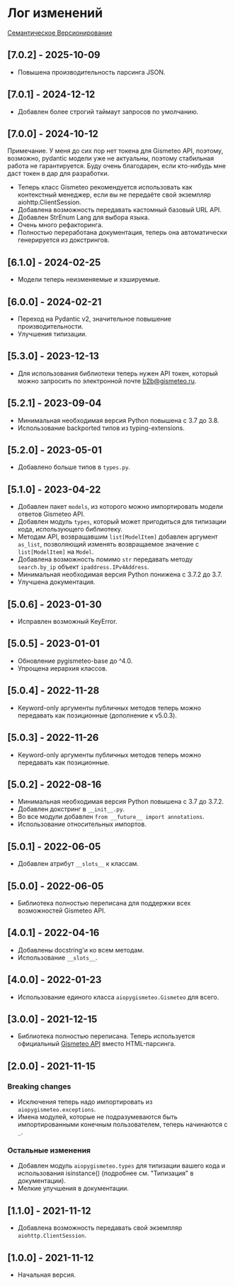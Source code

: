 # Лог изменений

[Семантическое Версионирование](https://semver.org/lang/ru/)

## [7.0.2] - 2025-10-09

- Повышена производительность парсинга JSON.

## [7.0.1] - 2024-12-12

- Добавлен более строгий таймаут запросов по умолчанию.

## [7.0.0] - 2024-10-12

Примечание. У меня до сих пор нет токена для Gismeteo API, поэтому, возможно, pydantic модели уже не актуальны, поэтому стабильная работа не гарантируется. Буду очень благодарен, если кто-нибудь мне даст токен в дар для разработки.

- Теперь класс Gismeteo рекомендуется использовать как контекстный менеджер, если вы не передаёте свой экземпляр aiohttp.ClientSession.
- Добавлена возможность передавать кастомный базовый URL API.
- Добавлен StrEnum Lang для выбора языка.
- Очень много рефакторинга.
- Полностью переработана документация, теперь она автоматически генерируется из докстрингов.

## [6.1.0] - 2024-02-25

- Модели теперь неизменяемые и хэшируемые.

## [6.0.0] - 2024-02-21

- Переход на Pydantic v2, значительное повышение производительности.
- Улучшения типизации.

## [5.3.0] - 2023-12-13

- Для использования библиотеки теперь нужен API токен, который можно запросить по электронной почте [b2b@gismeteo.ru](mailto:b2b@gismeteo.ru).

## [5.2.1] - 2023-09-04

- Минимальная необходимая версия Python повышена с 3.7 до 3.8.
- Использование backported типов из typing-extensions.

## [5.2.0] - 2023-05-01

- Добавлено больше типов в `types.py`.

## [5.1.0] - 2023-04-22

- Добавлен пакет `models`, из которого можно импортировать модели ответов Gismeteo API.
- Добавлен модуль `types`, который может пригодиться для типизации кода, использующего библиотеку.
- Методам API, возвращавшим `list[ModelItem]` добавлен аргумент `as_list`, позволяющий изменять возвращаемое значение с `list[ModelItem]` на `Model`.
- Добавлена возможность помимо `str` передавать методу `search.by_ip` объект `ipaddress.IPv4Address`.
- Минимальная необходимая версия Python понижена с 3.7.2 до 3.7.
- Улучшена документация.

## [5.0.6] - 2023-01-30

- Исправлен возможный KeyError.

## [5.0.5] - 2023-01-01

- Обновление pygismeteo-base до ^4.0.
- Упрощена иерархия классов.

## [5.0.4] - 2022-11-28

- Keyword-only аргументы публичных методов теперь можно передавать как позиционные (дополнение к v5.0.3).

## [5.0.3] - 2022-11-26

- Keyword-only аргументы публичных методов теперь можно передавать как позиционные.

## [5.0.2] - 2022-08-16

- Минимальная необходимая версия Python повышена с 3.7 до 3.7.2.
- Добавлен докстринг в `__init__.py`.
- Во все модули добавлен `from __future__ import annotations`.
- Использование относительных импортов.

## [5.0.1] - 2022-06-05

- Добавлен атрибут `__slots__` к классам.

## [5.0.0] - 2022-06-05

- Библиотека полностью переписана для поддержки всех возможностей Gismeteo API.

## [4.0.1] - 2022-04-16

- Добавлены docstring'и ко всем методам.
- Использование `__slots__`.

## [4.0.0] - 2022-01-23

- Использование единого класса `aiopygismeteo.Gismeteo` для всего.

## [3.0.0] - 2021-12-15

- Библиотека полностью переписана. Теперь используется официальный [Gismeteo API](https://gismeteo.ru/api/) вместо HTML-парсинга.

## [2.0.0] - 2021-11-15

### Breaking changes

- Исключения теперь надо импортировать из `aiopygismeteo.exceptions`.
- Имена модулей, которые не подразумеваются быть импортированными конечным пользователем, теперь начинаются с `_`.

### Остальные изменения

- Добавлен модуль `aiopygismeteo.types` для типизации вашего кода и использования isinstance() (подробнее см. "Типизация" в документации).
- Мелкие улучшения в документации.

## [1.1.0] - 2021-11-12

- Добавлена возможность передавать свой экземпляр `aiohttp.ClientSession`.

## [1.0.0] - 2021-11-12

- Начальная версия.
